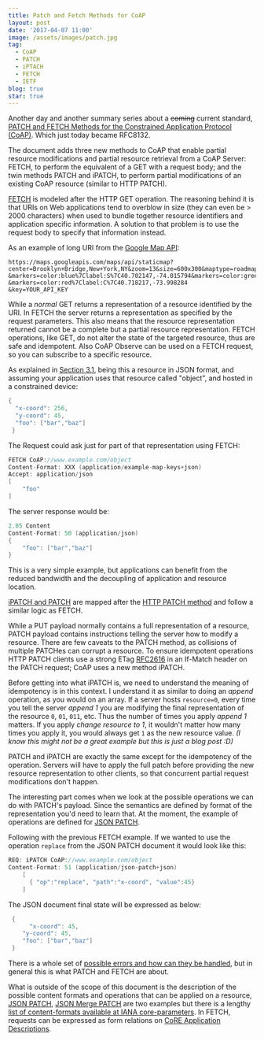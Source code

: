 ```yaml
---
title: Patch and Fetch Methods for CoAP
layout: post
date: '2017-04-07 11:00'
image: /assets/images/patch.jpg
tag:
  - CoAP
  - PATCH
  - iPTACH
  - FETCH
  - IETF
blog: true
star: true
---
```


Another day and another summary series about a ~~coming~~ current standard, [PATCH and FETCH Methods for the Constrained Application Protocol (CoAP)](https://tools.ietf.org/html/rfc8132). Which just today became RFC8132.

The document adds three new methods to CoAP that enable partial resource modifications and partial resource retrieval from a CoAP Server: FETCH, to perform the equivalent of a GET with a request body; and the twin methods PATCH and iPATCH, to perform partial modifications of an existing CoAP resource (similar to HTTP PATCH).

[FETCH](https://tools.ietf.org/html/draft-ietf-core-etch-04#page-5) is modeled after the HTTP GET operation. The reasoning behind it is that URIs on Web applications tend to overblow in size (they can even be > 2000 characters) when used to bundle together resource identifiers and application specific information. A solution to that problem is to use the request body to specify that information instead.

As an example of long URI from the [Google Map API](https://developers.google.com/maps/documentation/static-maps/intro):

```
https://maps.googleapis.com/maps/api/staticmap?center=Brooklyn+Bridge,New+York,NY&zoom=13&size=600x300&maptype=roadmap
&markers=color:blue%7Clabel:S%7C40.702147,-74.015794&markers=color:green%7Clabel:G%7C40.711614,-74.012318
&markers=color:red%7Clabel:C%7C40.718217,-73.998284
&key=YOUR_API_KEY
```

While a _normal_ GET returns a representation of a resource identified by the URI. In FETCH the server returns a representation as specified by the request parameters. This also means that the resource representation returned cannot be a complete but a partial resource representation.
FETCH operations, like GET, do not alter the state of the targeted resource, thus are safe and idempotent. Also CoAP Observe can be used on a FETCH request, so you can subscribe to a specific resource.

As explained in [Section 3.1](https://tools.ietf.org/html/rfc8132#section-3.1), being this a resource in JSON format, and assuming your application uses that resource called "object", and hosted in a constrained device:

```c
{
  "x-coord": 256,
  "y-coord": 45,
  "foo": ["bar","baz"]
 }
```

The Request could ask just for part of that representation using FETCH:

```c
FETCH CoAP://www.example.com/object
Content-Format: XXX (application/example-map-keys+json)
Accept: application/json
[
    "foo"
]
```

The server response would be:

```c
2.05 Content
Content-Format: 50 (application/json)
{
    "foo": ["bar","baz"]
}
```
This is a very simple example, but applications can benefit from the reduced bandwidth and the decoupling of application and resource location.

[iPATCH and PATCH](https://tools.ietf.org/html/rfc8132#page-9) are mapped after the [HTTP PATCH method](https://tools.ietf.org/html/rfc5789) and follow a similar logic as FETCH.

While a PUT payload normally contains a full representation of a resource, PATCH payload contains instructions telling the server how to modify a resource. There are few caveats to the PATCH method, as collisions of multiple PATCHes can corrupt a resource. To ensure idempotent operations HTTP PATCH clients use a strong ETag [RFC2616](https://tools.ietf.org/html/rfc2616) in an If-Match header on the PATCH request; CoAP uses a new method iPATCH.

Before getting into what iPATCH is, we need to understand the meaning of idempotency is in this context. I understand it as similar to doing an _append_ operation, as you would on an array. If a server hosts `resource=0`, every time you tell the server _append 1_ you are modifying the final representation of the resource `0`, `01`, `011`, etc. Thus the number of times you apply _append 1_ matters. If you apply _change resource to 1_, it wouldn't matter how many times you apply it, you would always get `1` as the new resource value. *(I know this might not be a great example but this is just a blog post :D)*

PATCH and iPATCH are exactly the same except for the idempotency of the operation. Servers will have to apply the full patch before providing the new resource representation to other clients, so that concurrent partial request modifications don't happen.

The interesting part comes when we look at the possible operations we can do with PATCH's payload. Since the semantics are defined by format of the representation you'd need to learn that. At the moment, the example of operations are defined for [JSON PATCH](https://tools.ietf.org/html/rfc6902).

Following with the previous FETCH example. If we wanted to use the operation `replace` from the JSON PATCH document it would look like this:

```c
REQ: iPATCH CoAP://www.example.com/object
Content-Format: 51 (application/json-patch+json)
    [
      { "op":"replace", "path":"x-coord", "value":45}
    ]
```

The JSON document final state will be expressed as below:

``` c
 {
	  "x-coord": 45,
    "y-coord": 45,
    "foo": ["bar","baz"]
 }
```

There is a whole set of [possible errors and how can they be handled](https://tools.ietf.org/html/draft-ietf-core-etch-04#page-13), but in general this is what PATCH and FETCH are about.

What is outside of the scope of this document is the description of the possible content formats and operations that can be applied on a resource, [JSON PATCH](https://tools.ietf.org/html/rfc6902), [JSON Merge PATCH](https://tools.ietf.org/html/rfc7396) are two examples but there is a lengthy [list of content-formats available at IANA core-parameters](https://www.iana.org/assignments/core-parameters/core-parameters.xhtml#content-formats). In FETCH, requests can be expressed as form relations on [CoRE Application Descriptions](https://tools.ietf.org/html/draft-hartke-core-apps-07).
